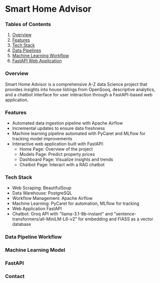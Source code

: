 # Smart Home Advisor

### Tables of Contents
1. [Overview](https://github.com/ZaidHani/Smart-Home-Advisor/blob/main/README.md#overview:~:text=Overview)
2. [Features](https://github.com/ZaidHani/Smart-Home-Advisor/blob/main/README.md#features:~:text=Features)
3. [Tech Stack](https://github.com/ZaidHani/Smart-Home-Advisor/blob/main/README.md#tech-stack:~:text=Tech-Stack)
4. [Data Pipelines](https://github.com/ZaidHani/Smart-Home-Advisor/blob/main/README.md#data-pipelines:~:text=Data-Pipelines)
5. [Machine Learning Workflow](https://github.com/ZaidHani/Smart-Home-Advisor/blob/main/README.md#machine-learning-workflow:~:text=Machine-Learning-Workflow)
6. [FastAPI Web Application](https://github.com/ZaidHani/Smart-Home-Advisor/blob/main/README.md#fastapi-web-application:~:text=FastAPI-Web-Application)

### Overview
Smart Home Advisor is a comprehensive A-Z data Science project that provides insights into house listings from OpenSooq, descriptive analytics, and a chatbot interface for user interaction through a FastAPI-based web application.

### Features
+ Automated data ingestion pipeline with Apache Airflow
+ Incremental updates to ensure data freshness
+ Machine learning pipeline automated with PyCaret and MLflow for tracking model improvements
+ Interactive web application built with FastAPI:
  + Home Page: Overview of the project
  + Models Page: Predict property prices
  + Dashboard Page: Visualize insights and trends
  + Chatbot Page: Interact with a RAG chatbot

### Tech Stack
+ Web Scraping: BeautifulSoup
+ Data Warehouse: PostgreSQL
+ Workflow Management: Apache Airflow
+ Machine Learning: PyCaret for automation, MLflow for tracking
+ Web Application FastAPI
+ Chatbot: Groq API with "llama-3.1-8b-instant" and "sentence-transformers/all-MiniLM-L6-v2" for embedding and FIASS as a vector database

### Data Pipeline Workflow

### Machine Learning Model

### FastAPI

### Contact
